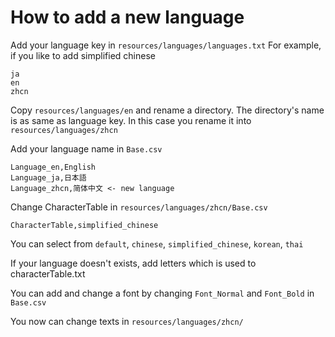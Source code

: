 
# How to add a new language

Add your language key in ``` resources/languages/languages.txt ```
For example, if you like to add simplified chinese

```
ja
en
zhcn
```


Copy ``` resources/languages/en ``` and rename a directory.
The directory's name is as same as language key.
In this case you rename it into ``` resources/languages/zhcn ```

Add your language name in ``` Base.csv ```

```
Language_en,English
Language_ja,日本語
Language_zhcn,简体中文 <- new language
```

Change CharacterTable in ``` resources/languages/zhcn/Base.csv ```

```
CharacterTable,simplified_chinese
```

You can select from ```default```, ```chinese```, ```simplified_chinese```, ```korean```, ```thai```

If your language doesn't exists, add letters which is used to characterTable.txt

You can add and change a font by changing ``` Font_Normal ``` and ``` Font_Bold ``` in ``` Base.csv ```

You now can change texts in ```resources/languages/zhcn/ ```
